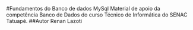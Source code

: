 #Fundamentos do Banco de dados MySql
Material de apoio da competência Banco de Dados do curso Técnico de Informática do SENAC Tatuapé.
##Autor
Renan Lazoti

